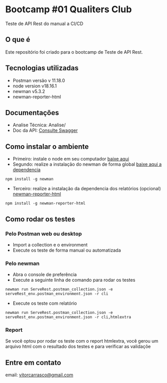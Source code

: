 # Bootcamp #01 Qualiters Club
Teste de API Rest do manual a CI/CD

## O que é
Este repositório foi criado para o bootcamp de Teste de API Rest.

## Tecnologias utilizadas
- Postman versão v 11.18.0
- node version v18.16.1
- newman v5.3.2
- newman-reporter-html

## Documentações
- Analise Técnica: Analise/
- Doc da API: [Consulte Swagger](https://serverest.dev/#/)

## Como instalar o ambiente
- Primeiro: instale o node em seu computador [baixe aqui](https://nodejs.org/en/download)
- Segundo: realize a instalação do newman de forma global [baixe aqui a dependencia](https://www.npmjs.com/package/newman)
```
npm install -g newman
```
- Terceiro: realize a instalação da dependencia dos relatórios (opcional) [newman-reporter-html](https://www.npmjs.com/package/newman-reporter-html)
```
npm install -g newman-reporter-html
```
## Como rodar os testes
### Pelo Postman web ou desktop
- Import a collection e o environment
- Execute os teste de forma manual ou automatizada
### Pelo newman
- Abra o console de preferência
- Execute a seguinte linha de comando para rodar os testes
```
newman run ServeRest.postman_collection.json -e serveRest_env.postman_environment.json -r cli
```
- Execute os teste com relatório
```
newman run ServeRest.postman_collection.json -e serveRest_env.postman_environment.json -r cli,htmlextra
```
### Report
Se você optou por rodar os teste com o report htmlextra, você gerou um arquivo html com o resultado dos testes e para verificar as validaçõe

## Entre em contato
email: vitorcarrasco@gmail.com
